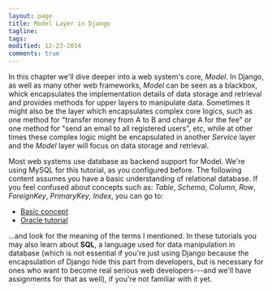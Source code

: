 ```yaml
---
layout: page
title: Model Layer in Django
tagline: 
tags: 
modified: 12-23-2014
comments: true
---
```


In this chapter we'll dive deeper into a web system's core, *Model*. In Django, as well as many other web frameworks, *Model* can be seen as a blackbox, whick encapsulates the implementation details of data storage and retrieval and provides methods for upper layers to manipulate data. Sometimes it might also be the layer which encapsulates complex core logics, such as one method for "transfer money from A to B and charge A for the fee" or one method for "send an email to all registered users", etc, while at other times these complex logic might be encapsulated in another *Service* layer and the *Model* layer will focus on data storage and retrieval. 

Most web systems use database as backend support for Model. We're using MySQL for this tutorial, as you configured before. The following content assumes you have a basic understanding of relational database. If you feel confused about concepts such as: *Table*, *Schema*, *Column*, *Row*, *ForeignKey*, *PrimaryKey*, *Index*, you can go to:

*   [Basic concept](http://www.tutorialspoint.com/sql/sql-rdbms-concepts.htm)
*   [Oracle tutorial](http://docs.oracle.com/javase/tutorial/jdbc/overview/database.html)

...and look for the meaning of the terms I mentioned. In these tutorials you may also learn about **SQL**, a language used for data manipulation in database (which is not essential if you're just using Django because the encapsulation of Django hide this part from developers, but is necessary for ones who want to become real serious web developers---and we'll have assignments for that as well), if you're not familiar with it yet.



